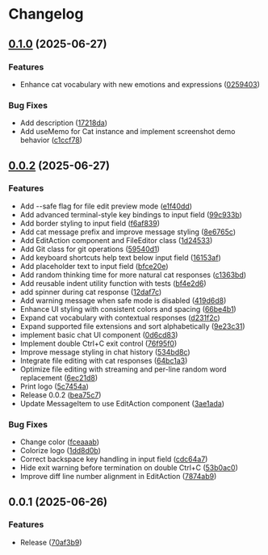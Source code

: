# Changelog

## [0.1.0](https://github.com/koki-develop/cat-code/compare/v0.0.2...v0.1.0) (2025-06-27)


### Features

* Enhance cat vocabulary with new emotions and expressions ([0259403](https://github.com/koki-develop/cat-code/commit/0259403934ec919d306f7250beedb5708e6e18a6))


### Bug Fixes

* Add description ([17218da](https://github.com/koki-develop/cat-code/commit/17218dab51702827670600be016635f4d4d2bbd4))
* Add useMemo for Cat instance and implement screenshot demo behavior ([c1ccf78](https://github.com/koki-develop/cat-code/commit/c1ccf786d28275ce819c882c3076bf8aac6a2193))

## [0.0.2](https://github.com/koki-develop/cat-code/compare/v0.0.1...v0.0.2) (2025-06-27)


### Features

* Add --safe flag for file edit preview mode ([e1f40dd](https://github.com/koki-develop/cat-code/commit/e1f40ddbf009b9424972778caaddf5e7d16b881d))
* Add advanced terminal-style key bindings to input field ([99c933b](https://github.com/koki-develop/cat-code/commit/99c933b6633d9721ecc7d81c7a79d030dacaac0b))
* Add border styling to input field ([f6af839](https://github.com/koki-develop/cat-code/commit/f6af8396d82e2e8209233cac962c9af558f4d18f))
* Add cat message prefix and improve message styling ([8e6765c](https://github.com/koki-develop/cat-code/commit/8e6765c663b5749ea3eb650967bd4e5899cf2730))
* Add EditAction component and FileEditor class ([1d24533](https://github.com/koki-develop/cat-code/commit/1d2453336a9f0da5f229d2e2c33b32b2d0b980af))
* Add Git class for git operations ([59540d1](https://github.com/koki-develop/cat-code/commit/59540d1e06545a4a569062b3f92bd92a860cccb7))
* Add keyboard shortcuts help text below input field ([16153af](https://github.com/koki-develop/cat-code/commit/16153aff760a19480f308ba2aa190c655b4e0a5f))
* Add placeholder text to input field ([bfce20e](https://github.com/koki-develop/cat-code/commit/bfce20ec4fa8f7a6530abbdaa1afa554c3b97b14))
* Add random thinking time for more natural cat responses ([c1363bd](https://github.com/koki-develop/cat-code/commit/c1363bd4b35d6d4146f4e417da9c2c372ce48337))
* Add reusable indent utility function with tests ([bf4e2d6](https://github.com/koki-develop/cat-code/commit/bf4e2d658c5ef1b1df91480ac8fec50933c13e08))
* add spinner during cat response ([12daf7c](https://github.com/koki-develop/cat-code/commit/12daf7c6bda1f455c296fd0316dc98b4291286aa))
* Add warning message when safe mode is disabled ([419d6d8](https://github.com/koki-develop/cat-code/commit/419d6d8319c1420014b7246dea35952314808a00))
* Enhance UI styling with consistent colors and spacing ([66be4b1](https://github.com/koki-develop/cat-code/commit/66be4b1c7e47ade0c2db5e8ecb83f8034f9f34b0))
* Expand cat vocabulary with contextual responses ([d231f2c](https://github.com/koki-develop/cat-code/commit/d231f2cc9effeb012dc3dc800b3154eff10bb1a9))
* Expand supported file extensions and sort alphabetically ([9e23c31](https://github.com/koki-develop/cat-code/commit/9e23c31082d5b7f75370a779addd08d7d85a87c1))
* implement basic chat UI component ([0d6cd83](https://github.com/koki-develop/cat-code/commit/0d6cd838adb97f940d22eebee673db2dcf7f2a28))
* Implement double Ctrl+C exit control ([76f95f0](https://github.com/koki-develop/cat-code/commit/76f95f0e6c1a8a8731fb99fabaa4b3f4bb540836))
* Improve message styling in chat history ([534bd8c](https://github.com/koki-develop/cat-code/commit/534bd8c194f0d79e23a867ddeb2c3b735189c25e))
* Integrate file editing with cat responses ([64bc1a3](https://github.com/koki-develop/cat-code/commit/64bc1a33f40af6b55ebbce2951028c39642e8544))
* Optimize file editing with streaming and per-line random word replacement ([6ec21d8](https://github.com/koki-develop/cat-code/commit/6ec21d87a5e995a6f6401408613913c9bb5a0d39))
* Print logo ([5c7454a](https://github.com/koki-develop/cat-code/commit/5c7454add928f6233b8c9b44c1f5048a2670e7dd))
* Release 0.0.2 ([bea75c7](https://github.com/koki-develop/cat-code/commit/bea75c73a14e8746d4e940a3693c056c80d27598))
* Update MessageItem to use EditAction component ([3ae1ada](https://github.com/koki-develop/cat-code/commit/3ae1ada22d8ed0c71456415d331872fba8a04210))


### Bug Fixes

* Change color ([fceaaab](https://github.com/koki-develop/cat-code/commit/fceaaab2ea05962caea1842937056d86aa4c2dda))
* Colorize logo ([1dd8d0b](https://github.com/koki-develop/cat-code/commit/1dd8d0b97bc552a4dac1bbb7dbdbb6ac43e4ccb3))
* Correct backspace key handling in input field ([cdc64a7](https://github.com/koki-develop/cat-code/commit/cdc64a7225bc7992fd5bd85d4cd3b08edf13f864))
* Hide exit warning before termination on double Ctrl+C ([53b0ac0](https://github.com/koki-develop/cat-code/commit/53b0ac077ad53174059b30a88e49cf78464c672b))
* Improve diff line number alignment in EditAction ([7874ab9](https://github.com/koki-develop/cat-code/commit/7874ab97b2996c6d786363604989acd92b62e11b))

## 0.0.1 (2025-06-26)


### Features

* Release ([70af3b9](https://github.com/koki-develop/cat-code/commit/70af3b912069236faaeed593dcdd149db0476c35))

